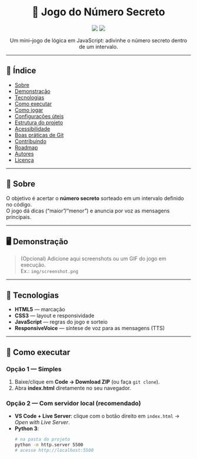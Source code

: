 <h1 align="center">🎲 Jogo do Número Secreto</h1>

<p align="center">
  <img src="https://img.shields.io/badge/status-ativo-2ea44f?style=for-the-badge">
  <img src="https://img.shields.io/badge/feito%20com-HTML%20%7C%20CSS%20%7C%20JS-1f6feb?style=for-the-badge">
</p>

<p align="center">
  Um mini–jogo de lógica em JavaScript: adivinhe o número secreto dentro de um intervalo.
</p>

---

## 📑 Índice
- [Sobre](#-sobre)
- [Demonstração](#-demonstração)
- [Tecnologias](#-tecnologias)
- [Como executar](#-como-executar)
- [Como jogar](#-como-jogar)
- [Configurações úteis](#-configurações-úteis)
- [Estrutura do projeto](#-estrutura-do-projeto)
- [Acessibilidade](#-acessibilidade)
- [Boas práticas de Git](#-boas-práticas-de-git)
- [Contribuindo](#-contribuindo)
- [Roadmap](#-roadmap)
- [Autores](#-autores)
- [Licença](#-licença)

---

## 📌 Sobre
O objetivo é acertar o **número secreto** sorteado em um intervalo definido no código.  
O jogo dá dicas (“maior”/“menor”) e anuncia por voz as mensagens principais.

---

## 🖥️ Demonstração
> (Opcional) Adicione aqui screenshots ou um GIF do jogo em execução.  
> Ex.: `img/screenshot.png`

---

## 🧰 Tecnologias
- **HTML5** — marcação
- **CSS3** — layout e responsividade
- **JavaScript** — regras do jogo e sorteio
- **ResponsiveVoice** — síntese de voz para as mensagens (TTS)

---

## 🚀 Como executar
### Opção 1 — Simples
1. Baixe/clique em **Code → Download ZIP** (ou faça `git clone`).
2. Abra **index.html** diretamente no seu navegador.

### Opção 2 — Com servidor local (recomendado)
- **VS Code + Live Server**: clique com o botão direito em `index.html` → *Open with Live Server*.  
- **Python 3**:
  ```bash
  # na pasta do projeto
  python -m http.server 5500
  # acesse http://localhost:5500
